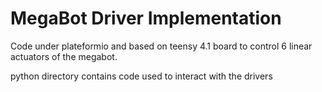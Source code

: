MegaBot Driver Implementation
=============================

Code under plateformio and based on teensy 4.1 board to control 6 linear actuators of the megabot.

python directory contains code used to interact with the drivers